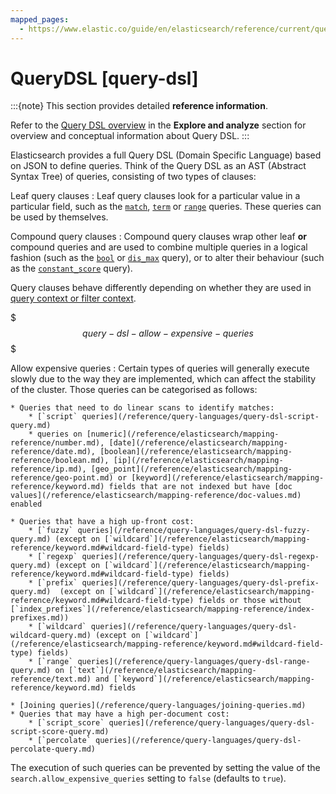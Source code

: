 ```yaml
---
mapped_pages:
  - https://www.elastic.co/guide/en/elasticsearch/reference/current/query-dsl.html
---
```


# QueryDSL [query-dsl]

:::{note}
This section provides detailed **reference information**.

Refer to the [Query DSL overview](docs-content://explore-analyze/query-filter/languages/querydsl.md) in the **Explore and analyze** section for overview and conceptual information about Query DSL.
:::

Elasticsearch provides a full Query DSL (Domain Specific Language) based on JSON to define queries. Think of the Query DSL as an AST (Abstract Syntax Tree) of queries, consisting of two types of clauses:

Leaf query clauses
:   Leaf query clauses look for a particular value in a particular field, such as the [`match`](/reference/query-languages/query-dsl-match-query.md), [`term`](/reference/query-languages/query-dsl-term-query.md) or [`range`](/reference/query-languages/query-dsl-range-query.md) queries. These queries can be used by themselves.

Compound query clauses
:   Compound query clauses wrap other leaf **or** compound queries and are used to combine multiple queries in a logical fashion (such as the [`bool`](/reference/query-languages/query-dsl-bool-query.md) or [`dis_max`](/reference/query-languages/query-dsl-dis-max-query.md) query), or to alter their behaviour (such as the [`constant_score`](/reference/query-languages/query-dsl-constant-score-query.md) query).

Query clauses behave differently depending on whether they are used in [query context or filter context](/reference/query-languages/query-filter-context.md).

$$$query-dsl-allow-expensive-queries$$$

Allow expensive queries
:   Certain types of queries will generally execute slowly due to the way they are implemented, which can affect the stability of the cluster. Those queries can be categorised as follows:

    * Queries that need to do linear scans to identify matches:
        * [`script` queries](/reference/query-languages/query-dsl-script-query.md)
        * queries on [numeric](/reference/elasticsearch/mapping-reference/number.md), [date](/reference/elasticsearch/mapping-reference/date.md), [boolean](/reference/elasticsearch/mapping-reference/boolean.md), [ip](/reference/elasticsearch/mapping-reference/ip.md), [geo_point](/reference/elasticsearch/mapping-reference/geo-point.md) or [keyword](/reference/elasticsearch/mapping-reference/keyword.md) fields that are not indexed but have [doc values](/reference/elasticsearch/mapping-reference/doc-values.md) enabled

    * Queries that have a high up-front cost:
        * [`fuzzy` queries](/reference/query-languages/query-dsl-fuzzy-query.md) (except on [`wildcard`](/reference/elasticsearch/mapping-reference/keyword.md#wildcard-field-type) fields)
        * [`regexp` queries](/reference/query-languages/query-dsl-regexp-query.md) (except on [`wildcard`](/reference/elasticsearch/mapping-reference/keyword.md#wildcard-field-type) fields)
        * [`prefix` queries](/reference/query-languages/query-dsl-prefix-query.md)  (except on [`wildcard`](/reference/elasticsearch/mapping-reference/keyword.md#wildcard-field-type) fields or those without [`index_prefixes`](/reference/elasticsearch/mapping-reference/index-prefixes.md))
        * [`wildcard` queries](/reference/query-languages/query-dsl-wildcard-query.md) (except on [`wildcard`](/reference/elasticsearch/mapping-reference/keyword.md#wildcard-field-type) fields)
        * [`range` queries](/reference/query-languages/query-dsl-range-query.md) on [`text`](/reference/elasticsearch/mapping-reference/text.md) and [`keyword`](/reference/elasticsearch/mapping-reference/keyword.md) fields

    * [Joining queries](/reference/query-languages/joining-queries.md)
    * Queries that may have a high per-document cost:
        * [`script_score` queries](/reference/query-languages/query-dsl-script-score-query.md)
        * [`percolate` queries](/reference/query-languages/query-dsl-percolate-query.md)


The execution of such queries can be prevented by setting the value of the `search.allow_expensive_queries` setting to `false` (defaults to `true`).

